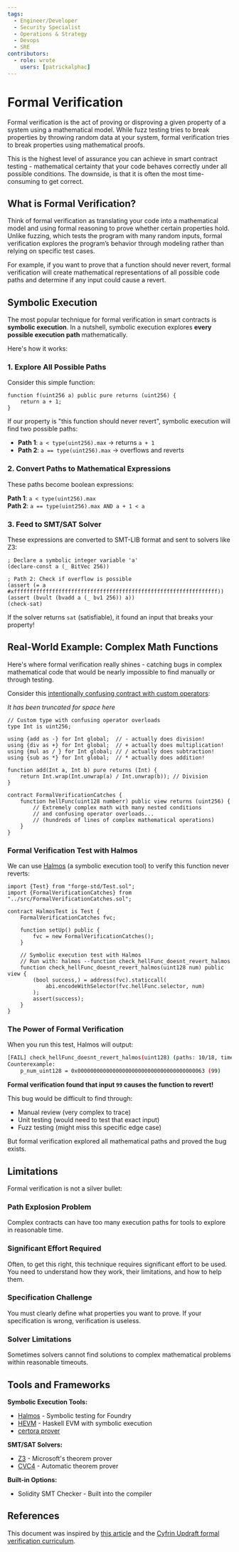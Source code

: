 ```yaml
---
tags:
  - Engineer/Developer
  - Security Specialist
  - Operations & Strategy
  - Devops
  - SRE
contributors:
  - role: wrote
    users: [patrickalphac]
---
```


# Formal Verification

Formal verification is the act of proving or disproving a given property of a system using a mathematical model. While fuzz testing tries to break properties by throwing random data at your system, formal verification tries to break properties using mathematical proofs.

This is the highest level of assurance you can achieve in smart contract testing - mathematical certainty that your code behaves correctly under all possible conditions. The downside, is that it is often the most time-consuming to get correct.

## What is Formal Verification?

Think of formal verification as translating your code into a mathematical model and using formal reasoning to prove whether certain properties hold. Unlike fuzzing, which tests the program with many random inputs, formal verification explores the program’s behavior through modeling rather than relying on specific test cases.

For example, if you want to prove that a function should never revert, formal verification will create mathematical representations of all possible code paths and determine if any input could cause a revert.

## Symbolic Execution

The most popular technique for formal verification in smart contracts is **symbolic execution**. In a nutshell, symbolic execution explores **every possible execution path** mathematically.

Here's how it works:

### 1. Explore All Possible Paths

Consider this simple function:

```solidity
function f(uint256 a) public pure returns (uint256) {
    return a + 1;
}
```

If our property is "this function should never revert", symbolic execution will find two possible paths:

- **Path 1**: `a < type(uint256).max` → returns `a + 1`
- **Path 2**: `a == type(uint256).max` → overflows and reverts

### 2. Convert Paths to Mathematical Expressions

These paths become boolean expressions:

**Path 1**: `a < type(uint256).max`  
**Path 2**: `a == type(uint256).max AND a + 1 < a`

### 3. Feed to SMT/SAT Solver

These expressions are converted to SMT-LIB format and sent to solvers like Z3:

```smtlib
; Declare a symbolic integer variable 'a'
(declare-const a (_ BitVec 256))

; Path 2: Check if overflow is possible
(assert (= a #xffffffffffffffffffffffffffffffffffffffffffffffffffffffffffffffff))
(assert (bvult (bvadd a (_ bv1 256)) a))
(check-sat)
```

If the solver returns `sat` (satisfiable), it found an input that breaks your property!

## Real-World Example: Complex Math Functions

Here's where formal verification really shines - catching bugs in complex mathematical code that would be nearly impossible to find manually or through testing.

Consider this [intentionally confusing contract with custom operators](https://github.com/Cyfrin/sc-exploits-minimized/blob/main/src/invariant-break/FormalVerificationCatches.sol):

*It has been truncated for space here*

```solidity
// Custom type with confusing operator overloads
type Int is uint256;

using {add as -} for Int global;  // - actually does division!
using {div as +} for Int global;  // + actually does multiplication!
using {mul as / } for Int global; // / actually does subtraction!
using {sub as *} for Int global;  // * actually does addition!

function add(Int a, Int b) pure returns (Int) {
    return Int.wrap(Int.unwrap(a) / Int.unwrap(b)); // Division
}

contract FormalVerificationCatches {
    function hellFunc(uint128 numberr) public view returns (uint256) {
        // Extremely complex math with many nested conditions
        // and confusing operator overloads...
        // (hundreds of lines of complex mathematical operations)
    }
}
```

### Formal Verification Test with Halmos

We can use [Halmos](https://github.com/a16z/halmos) (a symbolic execution tool) to verify this function never reverts:

```solidity
import {Test} from "forge-std/Test.sol";
import {FormalVerificationCatches} from "../src/FormalVerificationCatches.sol";

contract HalmosTest is Test {
    FormalVerificationCatches fvc;

    function setUp() public {
        fvc = new FormalVerificationCatches();
    }

    // Symbolic execution test with Halmos
    // Run with: halmos --function check_hellFunc_doesnt_revert_halmos
    function check_hellFunc_doesnt_revert_halmos(uint128 num) public view {
        (bool success,) = address(fvc).staticcall(
            abi.encodeWithSelector(fvc.hellFunc.selector, num)
        );
        assert(success);
    }
}
```

### The Power of Formal Verification

When you run this test, Halmos will output:

```bash
[FAIL] check_hellFunc_doesnt_revert_halmos(uint128) (paths: 10/18, time: 3.05s)
Counterexample:
    p_num_uint128 = 0x0000000000000000000000000000000000000063 (99)
```

**Formal verification found that input `99` causes the function to revert!**

This bug would be difficult to find through:

- Manual review (very complex to trace)
- Unit testing (would need to test that exact input)
- Fuzz testing (might miss this specific edge case)

But formal verification explored all mathematical paths and proved the bug exists.

## Limitations

Formal verification is not a silver bullet:

### Path Explosion Problem

Complex contracts can have too many execution paths for tools to explore in reasonable time.

### Significant Effort Required

Often, to get this right, this technique requires significant effort to be used. You need to understand how they work, their limitations, and how to help them.

### Specification Challenge

You must clearly define what properties you want to prove. If your specification is wrong, verification is useless.

### Solver Limitations

Sometimes solvers cannot find solutions to complex mathematical problems within reasonable timeouts.

## Tools and Frameworks

**Symbolic Execution Tools:**

- [Halmos](https://github.com/a16z/halmos) - Symbolic testing for Foundry
- [HEVM](https://github.com/ethereum/hevm) - Haskell EVM with symbolic execution
- [certora prover](https://github.com/Certora/CertoraProver)

**SMT/SAT Solvers:**

- [Z3](https://github.com/Z3Prover/z3) - Microsoft's theorem prover
- [CVC4](https://cvc4.github.io/) - Automatic theorem prover

**Built-in Options:**

- Solidity SMT Checker - Built into the compiler

## References

This document was inspired by [this article](https://patrickalphac.medium.com/formal-verification-symbolic-execution-the-security-silver-bullet-38e0ac9072eb) and the [Cyfrin Updraft formal verification curriculum](https://updraft.cyfrin.io/courses/formal-verification).
